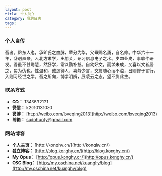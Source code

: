 ```yaml
---
layout: post
title: 个人简介
category: 我的日志
tags: 
---
```


### 个人自传

吾者，黔东人也，承旷氏之血脉，辈分为华，父母赐名勇，自名修。中华六十一年，辞别双亲，入北方求学，出榆关，研习信息电子之术。岁四业成，事软件研发。吾虽不甚聪慧，然好学，常以勤补拙。自幼好文，而学未成，又喜以文者居之，实为伪也。性温和、诚恳待人、喜静少言，交友随心而不滥，出则修于言行，入则习经世之学。吾之所向，博学明辨，展凌云之志，望不负此生。

### 联系方式

- **QQ：** 1346632121
- **微信：** k2010131080
- **微博：** [http://weibo.com/loveqing2013](http://weibo.com/loveqing2013)
- **邮箱：** <a herf="mailto:sudohuoty@163.com">sudohuoty@gmail.com</a>

### 网站博客

- **个人主页：** [http://konghy.cn/](http://konghy.cn/)
- **独立博客：** [http://blog.konghy.cn/](http://blog.konghy.cn/)
- **My Opus：** [http://opus.konghy.cn/](http://opus.konghy.cn/)
- **OSC Blog：** [http://my.oschina.net/kuanghy/blog](http://my.oschina.net/kuanghy/blog)
